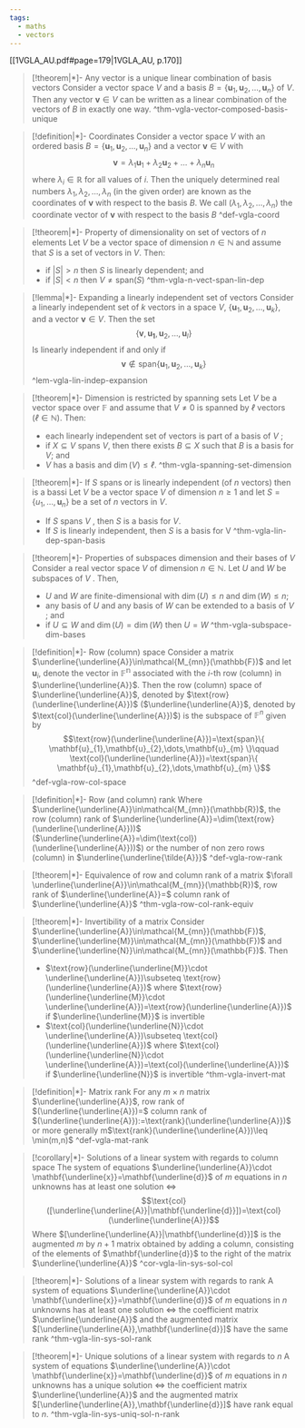 ```yaml
---
tags:
  - maths
  - vectors
---
```

[[1VGLA_AU.pdf#page=179|1VGLA_AU, p.170]]

> [!theorem|*]- Any vector is a unique linear combination of basis vectors
> Consider a vector space $V$ and a basis $B = \{\mathbf{u}_{1}, \mathbf{u}_{2}, . . . , \mathbf{u}_{n}\}$ of $V$. Then any vector $\mathbf{v} \in V$ can be written as a linear combination of the vectors of $B$ in exactly one way.
 ^thm-vgla-vector-composed-basis-unique

> [!definition|*]- Coordinates
> Consider a vector space $V$ with an ordered basis $B = \{\mathbf{u}_{1}, \mathbf{u}_{2}, . . . , \mathbf{u}_{n}\}$ and a vector $\mathbf{v}\in V$ with
> $$\mathbf{v}=\lambda_{1}\mathbf{u}_{1}+\lambda_{2}\mathbf{u}_{2}+\dots+\lambda_{n}\mathbf{u}_{n}$$
> where $λ_{i} ∈ \mathbb{R}$ for all values of $i$. Then the uniquely determined real numbers $λ_{1}, λ_{2},\dots , λ_{n}$ (in the given order) are known as the coordinates of $\mathbf{v}$ with respect to the basis $B$. We call $(\lambda_{1},\lambda_{2},\dots,\lambda_{n})$ the coordinate vector of $\mathbf{v}$ with respect to the basis $B$
 ^def-vgla-coord

> [!theorem|*]- Property of dimensionality on set of vectors of $n$ elements
> Let $V$ be a vector space of dimension $n\in \mathbb{N}$ and assume that $S$ is a set of vectors in $V$. Then:
> - if $|S|>n$ then $S$ is linearly dependent; and
> - if $|S|<n$ then $V\neq \text{span}(S)$
 ^thm-vgla-n-vect-span-lin-dep

> [!lemma|*]- Expanding a linearly independent set of vectors
> Consider a linearly independent set of $k$ vectors in a space $V$, $\{ \mathbf{u}_{1},\mathbf{u}_{2},\dots,\mathbf{u}_{k} \}$, and a vector $\mathbf{v} \in V$. Then the set
> $$\{ \mathbf{v},\mathbf{u_{1}},\mathbf{u}_{2},\dots,\mathbf{u}_{l} \}$$
> Is linearly independent if and only if 
> $$\mathbf{v} \notin \text{span}\{ \mathbf{u}_{1},\mathbf{u}_{2},\dots,\mathbf{u}_{k} \}$$
 ^lem-vgla-lin-indep-expansion

> [!theorem|*]- Dimension is restricted by spanning sets
> Let $V$ be a vector space over $\mathbb{F}$ and assume that $V \neq 0$ is spanned by $ℓ$ vectors $(ℓ ∈ \mathbb{N})$. Then: 
> - each linearly independent set of vectors is part of a basis of $V$ ; 
> - if $X ⊆ V$ spans $V$, then there exists $B ⊆ X$ such that $B$ is a basis for $V$; and 
> - $V$ has a basis and $\dim(V ) ≤ ℓ$.
 ^thm-vgla-spanning-set-dimension

> [!theorem|*]- If $S$ spans or is linearly independent (of $n$ vectors) then is a bassi
> Let $V$ be a vector space $V$ of dimension $n ≥ 1$ and let $S = \{u_{1}, . . . , \mathbf{u}_{n}\}$ be a set of $n$ vectors in $V$. 
> - If $S$ spans $V$ , then $S$ is a basis for $V$.  
> - If $S$ is linearly independent, then $S$ is a basis for V
 ^thm-vgla-lin-dep-span-basis

> [!theorem|*]- Properties of subspaces dimension and their bases of $V$
> Consider a real vector space $V$ of dimension $n ∈ \mathbb{N}$. Let $U$ and $W$ be subspaces of $V$ . Then,  
> - $U$ and $W$ are finite-dimensional with $\dim(U ) ≤ n$ and $\dim(W ) ≤ n$;  
> - any basis of $U$ and any basis of $W$ can be extended to a basis of $V$ ; and  
> - if $U ⊆ W$ and $\dim(U ) = \dim(W )$ then $U = W$
 ^thm-vgla-subspace-dim-bases

> [!definition|*]- Row (column) space
> Consider a matrix $\underline{\underline{A}}\in\mathcal{M_{mn}}(\mathbb{F})$ and let $\mathbf{u}_{i}$, denote the vector in $\mathbb{F^{n}}$ associated with the $i$-th row (column) in $\underline{\underline{A}}$. Then the row (column) space of $\underline{\underline{A}}$, denoted by $\text{row}(\underline{\underline{A}})$ ($\underline{\underline{A}}$, denoted by $\text{col}(\underline{\underline{A}})$) is the subspace of $\mathbb{F}^{n}$ given by
> $$\text{row}(\underline{\underline{A}})=\text{span}\{ \mathbf{u}_{1},\mathbf{u}_{2},\dots,\mathbf{u}_{m} \}\qquad \text{col}(\underline{\underline{A}})=\text{span}\{ \mathbf{u}_{1},\mathbf{u}_{2},\dots,\mathbf{u}_{m} \}$$
 ^def-vgla-row-col-space

> [!definition|*]- Row (and column) rank
> Where $\underline{\underline{A}}\in\mathcal{M_{mn}}(\mathbb{R})$, the row (column) rank of $\underline{\underline{A}}=\dim(\text{row}(\underline{\underline{A}}))$ ($\underline{\underline{A}}=\dim(\text{col})(\underline{\underline{A}}))$) or the number of non zero rows (column) in $\underline{\underline{\tilde{A}}}$
 ^def-vgla-row-rank

> [!theorem|*]- Equivalence of row and column rank of a matrix
> $\forall \underline{\underline{A}}\in\mathcal{M_{mn}}(\mathbb{R})$, row rank of $\underline{\underline{A}}=$ column rank of $\underline{\underline{A}}$
 ^thm-vgla-row-col-rank-equiv

> [!theorem|*]- Invertibility of a matrix
> Consider $\underline{\underline{A}}\in\mathcal{M_{mn}}(\mathbb{F})$, $\underline{\underline{M}}\in\mathcal{M_{mn}}(\mathbb{F})$ and $\underline{\underline{N}}\in\mathcal{M_{mn}}(\mathbb{F})$. Then 
> 	- $\text{row}(\underline{\underline{M}}\cdot \underline{\underline{A}})\subseteq \text{row}(\underline{\underline{A}})$ where $\text{row}(\underline{\underline{M}}\cdot \underline{\underline{A}})=\text{row}(\underline{\underline{A}})$ if $\underline{\underline{M}}$ is invertible
> 	- $\text{col}(\underline{\underline{N}}\cdot \underline{\underline{A}})\subseteq \text{col}(\underline{\underline{A}})$ where $\text{col}(\underline{\underline{N}}\cdot \underline{\underline{A}})=\text{col}(\underline{\underline{A}})$ if $\underline{\underline{N}}$ is invertible
 ^thm-vgla-invert-mat

> [!definition|*]- Matrix rank
> For any $m\times n$ matrix $\underline{\underline{A}}$, row rank of $(\underline{\underline{A}})=$ column rank of $(\underline{\underline{A}}):=\text{rank}(\underline{\underline{A}})$ or more generally m$\text{rank}(\underline{\underline{A}})\leq \min(m,n)$
 ^def-vgla-mat-rank

> [!corollary|*]- Solutions of a linear system with regards to column space
> The system of equations $\underline{\underline{A}}\cdot \mathbf{\underline{x}}=\mathbf{\underline{d}}$ of $m$ equations in $n$ unknowns has at least one solution $\iff$ $$\text{col}([\underline{\underline{A}}|\mathbf{\underline{d}}])=\text{col}(\underline{\underline{A}})$$
> Where $[\underline{\underline{A}}|\mathbf{\underline{d}}]$ is the augmented $m$ by $n+1$ matrix obtained by adding a column, consisting of the elements of $\mathbf{\underline{d}}$ to the right of the matrix $\underline{\underline{A}}$
 ^cor-vgla-lin-sys-sol-col

> [!theorem|*]- Solutions of a linear system with regards to rank
> A system of equations $\underline{\underline{A}}\cdot \mathbf{\underline{x}}=\mathbf{\underline{d}}$ of $m$ equations in $n$ unknowns has at least one solution $\iff$ the coefficient matrix $\underline{\underline{A}}$ and the augmented matrix $[\underline{\underline{A}},\mathbf{\underline{d}}]$ have the same rank
 ^thm-vgla-lin-sys-sol-rank

> [!theorem|*]- Unique solutions of a linear system with regards to $n$
> A system of equations $\underline{\underline{A}}\cdot \mathbf{\underline{x}}=\mathbf{\underline{d}}$ of $m$ equations in $n$ unknowns has a unique solution $\iff$ the coefficient matrix $\underline{\underline{A}}$ and the augmented matrix $[\underline{\underline{A}},\mathbf{\underline{d}}]$ have rank equal to $n$.
 ^thm-vgla-lin-sys-uniq-sol-n-rank
